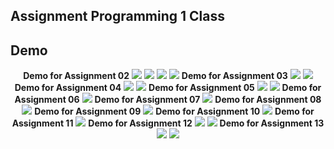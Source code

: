 ## Assignment Programming 1 Class

## Demo
<p align="center">
    <b>Demo for Assignment 02</b>
    <img src="https://github.com/wahyukusumo/Programming_1/blob/main/docs/2.1.gif?raw=true" />
    <img src="https://github.com/wahyukusumo/Programming_1/blob/main/docs/2.2.gif?raw=true" />
    <img src="https://github.com/wahyukusumo/Programming_1/blob/main/docs/2.3.gif?raw=true" />
    <img src="https://github.com/wahyukusumo/Programming_1/blob/main/docs/2.4.gif?raw=true" />
    <b>Demo for Assignment 03</b>
    <img src="https://github.com/wahyukusumo/Programming_1/blob/main/docs/3.1.gif?raw=true" />
    <img src="https://github.com/wahyukusumo/Programming_1/blob/main/docs/3.2.gif?raw=true" />
    <b>Demo for Assignment 04</b>
    <img src="https://github.com/wahyukusumo/Programming_1/blob/main/docs/4.1.gif?raw=true" />
    <img src="https://github.com/wahyukusumo/Programming_1/blob/main/docs/4.2.gif?raw=true" />
    <b>Demo for Assignment 05</b>
    <img src="https://github.com/wahyukusumo/Programming_1/blob/main/docs/5.1.gif?raw=true" />
    <img src="https://github.com/wahyukusumo/Programming_1/blob/main/docs/5.2.gif?raw=true" />
    <b>Demo for Assignment 06</b>
    <img src="https://github.com/wahyukusumo/Programming_1/blob/main/docs/6.gif?raw=true" />
    <b>Demo for Assignment 07</b>
    <img src="https://github.com/wahyukusumo/Programming_1/blob/main/docs/7.gif?raw=true" />
    <b>Demo for Assignment 08</b>
    <img src="https://github.com/wahyukusumo/Programming_1/blob/main/docs/8.gif?raw=true" />
    <b>Demo for Assignment 09</b>
    <img src="https://github.com/wahyukusumo/Programming_1/blob/main/docs/9.gif?raw=true" />
    <b>Demo for Assignment 10</b>
    <img src="https://github.com/wahyukusumo/Programming_1/blob/main/docs/10.gif?raw=true" />
    <b>Demo for Assignment 11</b>
    <img src="https://github.com/wahyukusumo/Programming_1/blob/main/docs/11.gif?raw=true" />
    <b>Demo for Assignment 12</b>
    <img src="https://github.com/wahyukusumo/Programming_1/blob/main/docs12.1.gif?raw=true" />
    <img src="https://github.com/wahyukusumo/Programming_1/blob/main/docs12.2.gif?raw=true" />
    <b>Demo for Assignment 13</b>
    <img src="https://github.com/wahyukusumo/Programming_1/blob/main/docs/13.1.gif?raw=true" />
    <img src="https://github.com/wahyukusumo/Programming_1/blob/main/docs/13.2.gif?raw=true" />
</p>